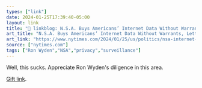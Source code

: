 ```yaml
---
types: ["link"]
date: 2024-01-25T17:39:40-05:00
layout: link
title: "🔗 linkblog: N.S.A. Buys Americans’ Internet Data Without Warrants, Letter Says - The New York Times'"
art_title: "N.S.A. Buys Americans’ Internet Data Without Warrants, Letter Says - The New York Times"
art_link: "https://www.nytimes.com/2024/01/25/us/politics/nsa-internet-privacy-warrant.html"
source: ["nytimes.com"]
tags: ["Ron Wyden","NSA","privacy","surveillance"]
---
```

Well, this sucks. Appreciate Ron Wyden's diligence in this area.

[Gift link](https://www.nytimes.com/2024/01/25/us/politics/nsa-internet-privacy-warrant.html?unlocked_article_code=1.QU0.B3-f.5y68xxr9fNfe&smid=url-share).
